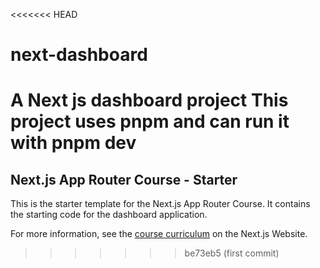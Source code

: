 <<<<<<< HEAD
# next-dashboard
A Next js dashboard project
This project uses pnpm and can run it with pnpm dev
=======
## Next.js App Router Course - Starter

This is the starter template for the Next.js App Router Course. It contains the starting code for the dashboard application.

For more information, see the [course curriculum](https://nextjs.org/learn) on the Next.js Website.
>>>>>>> be73eb5 (first commit)
